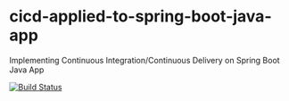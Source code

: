 # cicd-applied-to-spring-boot-java-app
Implementing Continuous Integration/Continuous Delivery on Spring Boot Java App

[![Build Status](https://travis-ci.com/abachhan19/cicd-applied-to-spring-boot-java-app.svg)](https://travis-ci.com/FanJups/cicd-applied-to-spring-boot-java-app)
